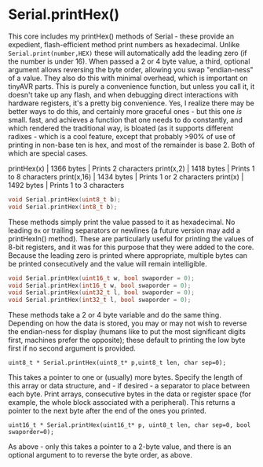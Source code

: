 # Serial.printHex()
This core includes my printHex() methods of Serial - these provide an expedient, flash-efficient method print numbers as hexadecimal. Unlike `Serial.print(number,HEX)` these will automatically add the leading zero (if the number is under 16). When passed a 2 or 4 byte value, a third, optional argument allows reversing the byte order, allowing you swap "endian-ness" of a value. They also do this with minimal overhead, which is important on tinyAVR parts. This is purely a convenience function, but unless you call it, it doesn't take up any flash, and when debugging direct interactions with hardware registers, it's a pretty big convenience. Yes, I realize there may be better ways to do this, and certainly more graceful ones - but this one *is* small. fast, and achieves a function that one needs to do constantly, and which rendered the traditional way, is bloated (as it supports different radixes - which is a cool feature, except that probably >90% of use of printing in non-base ten is hex, and most of the remainder is base 2. Both of which are special cases.


printHex(x)   | 1366 bytes | Prints 2 characters
print(x,2)    | 1418 bytes | Prints 1 to 8 characters
print(x,16)   | 1434 bytes | Prints 1 or 2 characters
print(x)      | 1492 bytes | Prints 1 to 3 characters


```c++
void Serial.printHex(uint8_t b);
void Serial.printHex(int8_t b);
```
These methods simply print the value passed to it as hexadecimal. No leading `0x` or trailing separators or newlines (a future version may add a printHexln() method). These are particularly useful for printing the values of 8-bit registers, and it was for this purpose that they were added to the core. Because the leading zero is printed where appropriate, multiple bytes can be printed consecutively and the value will remain intelligible.
```c++
void Serial.printHex(uint16_t w, bool swaporder = 0);
void Serial.printHex(int16_t w, bool swaporder = 0);
void Serial.printHex(uint32_t l, bool swaporder = 0);
void Serial.printHex(int32_t l, bool swaporder = 0);
```

These methods take a 2 or 4 byte variable and do the same thing. Depending on how the data is stored, you may or may not wish to reverse the endian-ness for display (humans like to put the most significant digits first, machines prefer the opposite); these default to printing the low byte first if no second argument is provided.

`uint8_t * Serial.printHex(uint8_t* p,uint8_t len, char sep=0);`

This takes a pointer to one or (usually) more bytes. Specify the length of this array or data structure, and - if desired - a separator to place between each byte. Print arrays, consecutive bytes in the data or register space (for example, the whole block associated with a peripheral). This returns a pointer to the next byte after the end of the ones you printed.

`uint16_t * Serial.printHex(uint16_t* p, uint8_t len, char sep=0, bool swaporder=0);`

As above - only this takes a pointer to a 2-byte value, and there is an optional argument to to reverse the byte order, as above.
